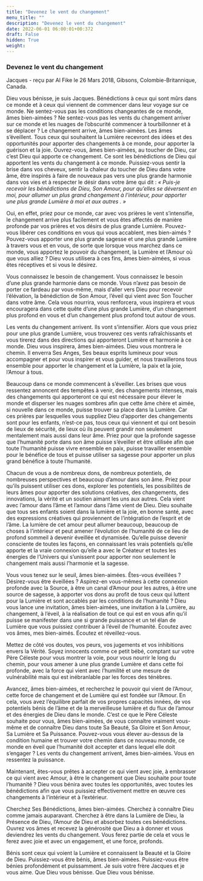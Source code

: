 ```yaml
---
title: "Devenez le vent du changement"
menu_title: ""
description: "Devenez le vent du changement"
date: 2022-06-01 06:00:01+00:372
draft: False
hidden: True
weight:
---
```

### Devenez le vent du changement

Jacques - reçu par Al Fike le 26 Mars 2018, Gibsons, Colombie-Britannique, Canada.

Dieu vous bénisse, je suis Jacques. Bénédictions à ceux qui sont mûrs dans ce monde et à ceux qui viennent de commencer dans leur voyage sur ce monde. Ne sentez-vous pas les conditions changeantes de ce monde, âmes bien-aimées ? Ne sentez-vous pas les vents du changement arriver sur ce monde et les nuages de l’obscurité commencer à tourbillonner et à se déplacer ? Le changement arrive, âmes bien-aimées. Les âmes s’éveillent. Tous ceux qui souhaitent la Lumière recevront des idées et des opportunités pour apporter des changements à ce monde, pour apporter la guérison et la joie. Ouvrez-vous, âmes bien-aimées, au toucher de Dieu, car c’est Dieu qui apporte ce changement. Ce sont les bénédictions de Dieu qui apportent les vents du changement à ce monde. Puissiez-vous sentir la brise dans vos cheveux, sentir la chaleur du toucher de Dieu dans votre âme, être inspirés à faire de nouveaux pas vers une plus grande harmonie dans vos vies et à respecter le désir dans votre âme qui dit : *« Puis-je recevoir les bénédictions de Dieu, Son Amour, pour qu’elles se déversent en moi, pour allumer un plus grand changement à l’intérieur, pour apporter une plus grande Lumière à moi et aux autres . »*

Oui, en effet, priez pour ce monde, car avec vos prières le vent s’intensifie, le changement arrive plus facilement et vous êtes affectés de manière profonde par vos prières et vos désirs de plus grande Lumière. Pouvez-vous libérer ces conditions en vous qui vous accablent, mes bien-aimés ? Pouvez-vous apporter une plus grande sagesse et une plus grande Lumière à travers vous et en vous, de sorte que lorsque vous marchez dans ce monde, vous apportez le pouvoir du changement, la Lumière et l’Amour où que vous alliez ? Dieu vous utilisera à ces fins, âmes bien-aimées, si vous êtes réceptives et si vous le désirez.

Vous connaissez le besoin de changement. Vous connaissez le besoin d’une plus grande harmonie dans ce monde. Vous n’avez pas besoin de porter ce fardeau par vous-même, mais d’aller vers Dieu pour recevoir l’élévation, la bénédiction de Son Amour, l’éveil qui vient avec Son Toucher dans votre âme. Cela vous nourrira, vous renforcera, vous inspirera et vous encouragera dans cette quête d’une plus grande Lumière, d’un changement plus profond en vous et d’un changement plus profond tout autour de vous.

Les vents du changement arrivent. Ils vont s’intensifier. Alors que vous priez pour une plus grande Lumière, vous trouverez ces vents rafraîchissants et vous tirerez dans des directions qui apporteront Lumière et harmonie à ce monde. Dieu vous inspirera, âmes bien-aimées. Dieu vous montrera le chemin. Il enverra Ses Anges, Ses beaux esprits lumineux pour vous accompagner et pour vous inspirer et vous guider, et nous travaillerons tous ensemble pour apporter le changement et la Lumière, la paix et la joie, l’Amour à tous.

Beaucoup dans ce monde commencent à s’éveiller. Les brises que vous ressentez annoncent des tempêtes à venir, des changements intenses, mais des changements qui apporteront ce qui est nécessaire pour élever le monde et disperser les nuages sombres afin que cette âme chère et aimée, si nouvelle dans ce monde, puisse trouver sa place dans la Lumière. Car ces prières par lesquelles vous suppliez Dieu d’apporter des changements sont pour les enfants, n’est-ce pas, tous ceux qui viennent et qui ont besoin de lieux de sécurité, de lieux où ils peuvent grandir non seulement mentalement mais aussi dans leur âme. Priez pour que la profonde sagesse que l’humanité porte dans son âme puisse s’éveiller et être utilisée afin que toute l’humanité puisse vivre ensemble en paix, puisse travailler ensemble pour le bénéfice de tous et puisse utiliser sa sagesse pour apporter un plus grand bénéfice à toute l’humanité.

Chacun de vous a de nombreux dons, de nombreux potentiels, de nombreuses perspectives et beaucoup d’amour dans son âme. Priez pour qu’ils puissent utiliser ces dons, explorer les potentiels, les possibilités de leurs âmes pour apporter des solutions créatives, des changements, des innovations, la vérité et un soutien aimant les uns aux autres. Cela vient avec l’amour dans l’âme et l’amour dans l’âme vient de Dieu. Dieu souhaite que tous ses enfants soient dans la lumière et la joie, en bonne santé, avec des expressions créatives qui proviennent de l’intégration de l’esprit et de l’âme. La lumière de cet amour peut allumer beaucoup, beaucoup de choses à l’intérieur et peut amener l’évolution de l’humanité de ce lieu de profond sommeil à devenir éveillée et dynamisée. Qu’elle puisse devenir consciente de toutes les façons, en connaissant les vrais potentiels qu’elle apporte et la vraie connexion qu’elle a avec le Créateur et toutes les énergies de l’Univers qui s’unissent pour apporter non seulement le changement mais aussi l’harmonie et la sagesse.

Vous vous tenez sur le seuil, âmes bien-aimées. Êtes-vous éveillées ? Désirez-vous être éveillées ? Aspirez-en vous-mêmes à cette connexion profonde avec la Source, à être un canal d’Amour pour les autres, à être une source de sagesse, à apporter vos dons au profit de tous ceux qui luttent pour la Lumière et sont accablés par les conditions de l’humanité ? Dieu vous lance une invitation, âmes bien-aimées, une invitation à la Lumière, au changement, à l’éveil, à la réalisation de tout ce qui est en vous afin qu’il puisse se manifester dans une si grande puissance et un tel élan de Lumière que vous puissiez contribuer à l’éveil de l’humanité. Écoutez avec vos âmes, mes bien-aimés. Écoutez et réveillez-vous.

Mettez de côté vos doutes, vos peurs, vos jugements et vos inhibitions envers la Vérité. Soyez innocents comme ce petit bébé, comptant sur votre Père Céleste pour vous montrer la voie, pour vous nourrir le long du chemin, pour vous amener à une plus grande Lumière et dans cette foi profonde, avec la force qui vient avec l’humilité et une mesure de vulnérabilité mais qui est inébranlable par les forces des ténèbres.

Avancez, âmes bien-aimées, et recherchez le pouvoir qui vient de l’Amour, cette force de changement et de Lumière qui est fondée sur l’Amour. En cela, vous avez l’équilibre parfait de vos propres capacités innées, de vos potentiels bénis de l’âme et de la merveilleuse lumière et du flux de l’amour et des énergies de Dieu dans le monde. C’est ce que le Père Céleste souhaite pour vous, âmes bien-aimées, de vous connaître vraiment vous-même et de connaître Dieu dans toute Sa Beauté, Sa Gloire et Son Amour, Sa Lumière et Sa Puissance. Pouvez-vous vous élever au-dessus de la condition humaine et trouver votre chemin dans ce nouveau monde, ce monde en éveil que l’humanité doit accepter et dans lequel elle doit s’engager ? Les vents du changement arrivent, âmes bien-aimées. Vous en ressentez la puissance.

Maintenant, êtes-vous prêtes à accepter ce qui vient avec joie, à embrasser ce qui vient avec Amour, à être le changement que Dieu souhaite pour toute l’humanité ? Dieu vous bénira avec toutes les opportunités, avec toutes les bénédictions afin que vous puissiez effectivement mettre en œuvre ces changements à l’intérieur et à l’extérieur.

Cherchez Ses Bénédictions, âmes bien-aimées. Cherchez à connaître Dieu comme jamais auparavant. Cherchez à être dans la Lumière de Dieu, la Présence de Dieu, l’Amour de Dieu et absorbez toutes ces bénédictions. Ouvrez vos âmes et recevez la générosité que Dieu a à donner et vous deviendrez les vents du changement. Vous ferez partie de cela et vous le ferez avec joie et avec un engagement, et une force, profonds.

Bénis sont ceux qui voient la Lumière et connaissent la Beauté et la Gloire de Dieu. Puissiez-vous être bénis, âmes bien-aimées. Puissiez-vous être bénies profondément et puissamment. Je suis votre frère Jacques et je vous aime. Que Dieu vous bénisse. Que Dieu vous bénisse.
